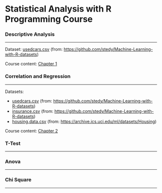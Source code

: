 # Statistical Analysis with R Programming Course

### Descriptive Analysis
---
Dataset: 
[usedcars.csv](https://raw.githubusercontent.com/rebekz/statistical_analysis_course/master/data/usedcars.csv) (from: https://github.com/stedy/Machine-Learning-with-R-datasets)

Course content:
[Chapter 1](https://github.com/rebekz/statistical_analysis_course/blob/master/md/chapter1.md)

### Correlation and Regression
---
Datasets:
* [usedcars.csv](https://raw.githubusercontent.com/rebekz/statistical_analysis_course/master/data/usedcars.csv) (from: https://github.com/stedy/Machine-Learning-with-R-datasets)
* [insurance.csv](https://raw.githubusercontent.com/rebekz/statistical_analysis_course/master/data/insurance.csv) (from: https://github.com/stedy/Machine-Learning-with-R-datasets)
* [housing.data.csv](https://raw.githubusercontent.com/rebekz/statistical_analysis_course/master/data/housing.data.csv) (from: https://archive.ics.uci.edu/ml/datasets/Housing)

Course content:
[Chapter 2](https://github.com/rebekz/statistical_analysis_course/blob/master/md/chapter2.md)

### T-Test
---
### Anova
---
### Chi Square
---
